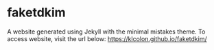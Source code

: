 # faketdkim
A website generated using Jekyll with the minimal mistakes theme.
To access website, visit the url below:
https://klcolon.github.io/faketdkim/

